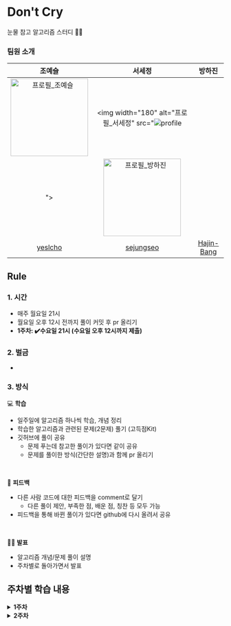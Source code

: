 # Don't Cry

눈물 참고 알고리즘 스터디 👯‍♀️

### **팀원 소개**

|                                                                                                                                                                                                                                                                                                                                                                                                                                              조예슬                                                                                                                                                                                                                                                                                                                                                                                                                                              |                                                                                                                                                                                                                                                                                                                                                                                                                                              서세정                                                                                                                                                                                                                                                                                                                                                                                                                                              |                                                                       방하진                                                                       |
| :----------------------------------------------------------------------------------------------------------------------------------------------------------------------------------------------------------------------------------------------------------------------------------------------------------------------------------------------------------------------------------------------------------------------------------------------------------------------------------------------------------------------------------------------------------------------------------------------------------------------------------------------------------------------------------------------------------------------------------------------------------------------------------------------------------------------------------------------------------------------------------------------: | :----------------------------------------------------------------------------------------------------------------------------------------------------------------------------------------------------------------------------------------------------------------------------------------------------------------------------------------------------------------------------------------------------------------------------------------------------------------------------------------------------------------------------------------------------------------------------------------------------------------------------------------------------------------------------------------------------------------------------------------------------------------------------------------------------------------------------------------------------------------------------------------------: | :------------------------------------------------------------------------------------------------------------------------------------------------: |
| <img width="180" alt="프로필_조예슬" src="https://private-user-images.githubusercontent.com/122437649/281214748-76619ee5-3410-4d35-b785-338809470448.png?jwt=eyJhbGciOiJIUzI1NiIsInR5cCI6IkpXVCJ9.eyJpc3MiOiJnaXRodWIuY29tIiwiYXVkIjoicmF3LmdpdGh1YnVzZXJjb250ZW50LmNvbSIsImtleSI6ImtleTUiLCJleHAiOjE3MDQ5OTY4NTksIm5iZiI6MTcwNDk5NjU1OSwicGF0aCI6Ii8xMjI0Mzc2NDkvMjgxMjE0NzQ4LTc2NjE5ZWU1LTM0MTAtNGQzNS1iNzg1LTMzODgwOTQ3MDQ0OC5wbmc_WC1BbXotQWxnb3JpdGhtPUFXUzQtSE1BQy1TSEEyNTYmWC1BbXotQ3JlZGVudGlhbD1BS0lBVkNPRFlMU0E1M1BRSzRaQSUyRjIwMjQwMTExJTJGdXMtZWFzdC0xJTJGczMlMkZhd3M0X3JlcXVlc3QmWC1BbXotRGF0ZT0yMDI0MDExMVQxODA5MTlaJlgtQW16LUV4cGlyZXM9MzAwJlgtQW16LVNpZ25hdHVyZT1jODUwMjY3ZDdlN2QyNTBkYzM4ZGJkZjQxYjg1MzcxYTY5NDI5M2QzMjZjOWQzMTI2NzE3NWRiNmMzYjE1YWNmJlgtQW16LVNpZ25lZEhlYWRlcnM9aG9zdCZhY3Rvcl9pZD0wJmtleV9pZD0wJnJlcG9faWQ9MCJ9.AXtHu0LjgvByGVZbx7TFsSbi0_2EXmwqzjPBAaSx5Wo"> | <img width="180" alt="프로필_서세정" src="![profile](https://github.com/Hajin-Bang/DontCry/assets/125885922/eb18ee89-8744-4cdf-a8e1-54446c00a640)
"> | <img width="180" alt="프로필_방하진" src="https://avatars.githubusercontent.com/u/138538168?s=400&u=2b0ee161014254ecb2b979c03edc226b3783293e&v=4"> |
|                                                                                                                                                                                                                                                                                                                                                                                                                              [yeslcho](https://github.com/yeslcho)                                                                                                                                                                                                                                                                                                                                                                                                                               |                                                                                                                                                                                                                                                                                                                                                                                                                            [sejungseo](https://github.com/sejungseo)                                                                                                                                                                                                                                                                                                                                                                                                                             |                                                    [Hajin-Bang](https://github.com/Hajin-Bang)                                                     |

## Rule

### **1. 시간**

- 매주 월요일 21시
- 월요일 오후 12시 전까지 풀이 커밋 후 pr 올리기
- **1주차: ✔️수요일 21시 (수요일 오후 12시까지 제출)**

### **2. 벌금**

-

### **3. 방식**

💻 **학습**

- 일주일에 알고리즘 하나씩 학습, 개념 정리
- 학습한 알고리즘과 관련된 문제(2문제) 풀기 (고득점Kit)
- 깃허브에 풀이 공유
  - 문제 푸는데 참고한 풀이가 있다면 같이 공유
  - 문제를 풀이한 방식(간단한 설명)과 함께 pr 올리기

<br/>

🧐 **피드백**

- 다른 사람 코드에 대한 피드백을 comment로 달기
  - 다른 풀이 제안, 부족한 점, 배운 점, 칭찬 등 모두 가능
- 피드백을 통해 바뀐 풀이가 있다면 github에 다시 올려서 공유

<br/>

💁🏻 **발표**

- 알고리즘 개념/문제 풀이 설명
- 주차별로 돌아가면서 발표

## 주차별 학습 내용

<details><summary><b>1주차</b></summary>
<br/>

<b style="font-size:17px">2024.01.17</b><br/>
**<lv1 문제로 예열하기>**

- **공통문제 5문제 + 선택 2문제**
- 공통문제
  - 제일 작은 수 제거하기
  - 가운데 글자 가져오기
  - 내적
  - 수박수박수박수박수박수?
  - 약수의 개수와 덧셈
- 개별문제
  - 예슬:
  - 세정:
  - 하진:

**💁🏻발표**

- 예슬:
- 세정:
- 하진:
</details>

<details><summary><b>2주차</b></summary>
<br/>
